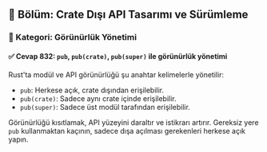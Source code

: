 ## 📘 Bölüm: Crate Dışı API Tasarımı ve Sürümleme  
### 🔹 Kategori: Görünürlük Yönetimi  
#### ✅ Cevap 832: `pub`, `pub(crate)`, `pub(super)` ile görünürlük yönetimi

Rust'ta modül ve API görünürlüğü şu anahtar kelimelerle yönetilir:

- `pub`: Herkese açık, crate dışından erişilebilir.
- `pub(crate)`: Sadece aynı crate içinde erişilebilir.
- `pub(super)`: Sadece üst modül tarafından erişilebilir.

Görünürlüğü kısıtlamak, API yüzeyini daraltır ve istikrarı artırır. Gereksiz yere `pub` kullanmaktan kaçının, sadece dışa açılması gerekenleri herkese açık yapın.
